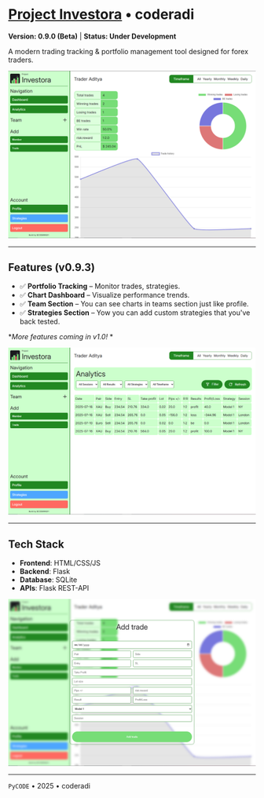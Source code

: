 # [Project Investora](https://project-investora.onrender.com) &bull; coderadi
**Version: 0.9.0 (Beta)** | **Status: Under Development**

A modern trading tracking & portfolio management tool designed for forex traders.

![Dashboard Screenshot](docs/dash.png)

---

## Features (v0.9.3)
- ✅ **Portfolio Tracking** – Monitor trades, strategies.
- ✅ **Chart Dashboard** – Visualize performance trends.
- ✅ **Team Section** – You can see charts in teams section just like profile.
- ✅ **Strategies Section** – Yow you can add custom strategies that you've back tested.

**More features coming in v1.0!* *

![Analytics Page](docs/analytics.png)

--- 

## Tech Stack
- **Frontend**: HTML/CSS/JS
- **Backend**: Flask
- **Database**: SQLite
- **APIs**: Flask REST-API

![Add Trade page](docs/add.png)

---

`PyCODE` &bull; 2025 &bull; coderadi
